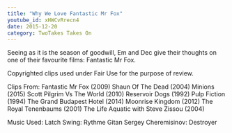 ```yaml
---
title: "Why We Love Fantastic Mr Fox"
youtube_id: xHWCvRrecn4
date: 2015-12-20
category: TwoTakes Takes On
---
```

Seeing as it is the season of goodwill, Em and Dec give their thoughts on one of their favourite films: Fantastic Mr Fox. 

Copyrighted clips used under Fair Use for the purpose of review.

Clips From:
Fantastic Mr Fox (2009)
Shaun Of The Dead (2004)
Minions (2015)
Scott Pilgrim Vs The World (2010)
Reservoir Dogs (1992)
Pulp Fiction (1994)
The Grand Budapest Hotel (2014)
Moonrise Kingdom (2012)
The Royal Tenenbaums (2001)
The Life Aquatic with Steve Zissou (2004)

Music Used:
Latch Swing: Rythme Gitan
Sergey Cheremisinov: Destroyer
